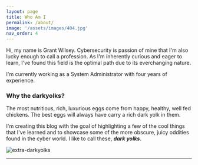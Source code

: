 ```yaml
---
layout: page
title: Who Am I
permalink: /about/
image: '/assets/images/404.jpg'
nav_order: 4
---
```


Hi, my name is Grant Wilsey. Cybersecurity is passion of mine that I'm also lucky enough to call a profession. As I'm inherently curious and eager to learn, I've found this field is the optimal path due to its everchanging nature.

I'm currently working as a System Administrator with four years of experience.

### Why the **darkyolks**?

The most nutritious, rich, luxurious eggs come from happy, healthy, well fed chickens. The best eggs will always have carry a rich dark yolk in them.

I'm creating this blog with the goal of highlighting a few of the cool things that I've learned and to showcase some of the more obscure, juicy oddities found in the cyber world. I like to call these, ***dark yolks***.

![extra-darkyolks]({{site.baseurl}}/assets/images/darkyolks-favi.jpg)


<hr>